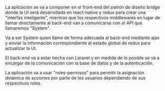 La aplicación se va a componer en el front-end del patrón de diseño bridge donde la UI será desarrollada
en react-native y redux para crear una "interfaz inteligente", mientras que los respectivos middlewares
en lugar de llamar directamente al back-end van a comunicarse con el API que llamaremos "System". 

Va a ser System quien llame de forma adecuada al back-end mediante ajax y enviar la información correspondiente
al estado global de redux para actualizar la UI.

El back-end va a estar hecha con Laravel y en medida de lo posible se va a encargar de la comunicación con la
base de datos y de la autenticación. 

La aplicación va a usar "roles-permisos" para permitir la asignación dinámica de acciones por parte de los usuarios
dependiendo de sus respectivos roles.